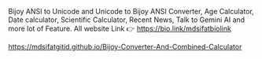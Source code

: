 Bijoy ANSI to Unicode and Unicode to Bijoy ANSI Converter, Age Calculator, Date calculator, Scientific Calculator, Recent News, Talk to Gemini AI and more lot of Feature.
All website Link 👉 https://bio.link/mdsifatbiolink

https://mdsifatgitid.github.io/Bijoy-Converter-And-Combined-Calculator
